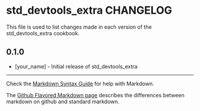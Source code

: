 # std_devtools_extra CHANGELOG

This file is used to list changes made in each version of the std_devtools_extra cookbook.

## 0.1.0
- [your_name] - Initial release of std_devtools_extra

- - -
Check the [Markdown Syntax Guide](http://daringfireball.net/projects/markdown/syntax) for help with Markdown.

The [Github Flavored Markdown page](http://github.github.com/github-flavored-markdown/) describes the differences between markdown on github and standard markdown.
